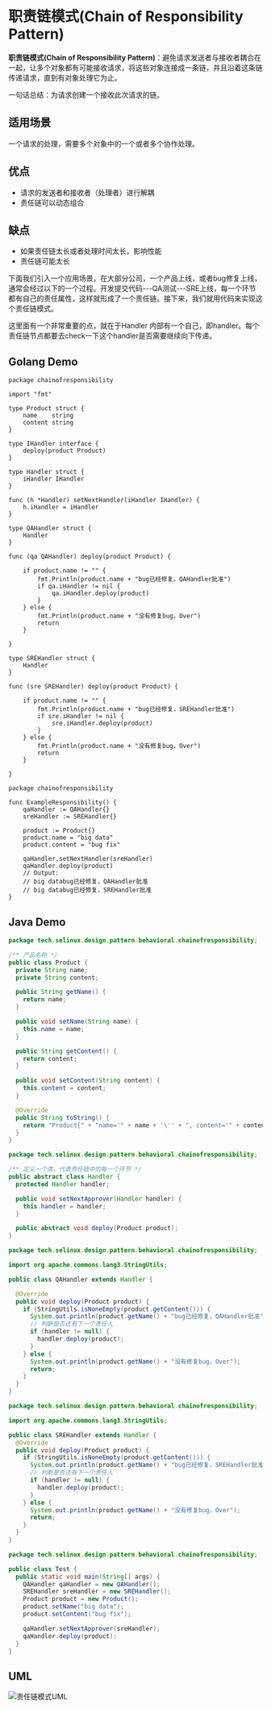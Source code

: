 # 职责链模式(Chain of Responsibility Pattern)

**职责链模式(Chain of Responsibility  Pattern)**：避免请求发送者与接收者耦合在一起，让多个对象都有可能接收请求，将这些对象连接成一条链，并且沿着这条链传递请求，直到有对象处理它为止。  

一句话总结：为请求创建一个接收此次请求的链。

## 适用场景

一个请求的处理，需要多个对象中的一个或者多个协作处理。

## 优点

- 请求的发送者和接收者（处理者）进行解耦
- 责任链可以动态组合

## 缺点

- 如果责任链太长或者处理时间太长，影响性能
- 责任链可能太长

下面我们引入一个应用场景，在大部分公司，一个产品上线，或者bug修复上线，通常会经过以下的一个过程。开发提交代码---QA测试---SRE上线，每一个环节都有自己的责任属性，这样就形成了一个责任链。接下来，我们就用代码来实现这个责任链模式。

这里面有一个非常重要的点，就在于Handler 内部有一个自己，即handler。每个责任链节点都要去check一下这个handler是否需要继续向下传递。

## Golang Demo

```golang
package chainofresponsibility

import "fmt"

type Product struct {
    name    string
    content string
}

type IHandler interface {
    deploy(product Product)
}

type Handler struct {
    iHandler IHandler
}

func (h *Handler) setNextHandler(iHandler IHandler) {
    h.iHandler = iHandler
}

type QAHandler struct {
    Handler
}

func (qa QAHandler) deploy(product Product) {

    if product.name != "" {
        fmt.Println(product.name + "bug已经修复，QAHandler批准")
        if qa.iHandler != nil {
            qa.iHandler.deploy(product)
        }
    } else {
        fmt.Println(product.name + "没有修复bug，Over")
        return
    }

}

type SREHandler struct {
    Handler
}

func (sre SREHandler) deploy(product Product) {

    if product.name != "" {
        fmt.Println(product.name + "bug已经修复，SREHandler批准")
        if sre.iHandler != nil {
            sre.iHandler.deploy(product)
        }
    } else {
        fmt.Println(product.name + "没有修复bug，Over")
        return
    }

}

```

```golang
package chainofresponsibility

func ExampleResponsibility() {
    qaHandler := QAHandler{}
    sreHandler := SREHandler{}

    product := Product{}
    product.name = "big data"
    product.content = "bug fix"

    qaHandler.setNextHandler(sreHandler)
    qaHandler.deploy(product)
    // Output:
    // big databug已经修复，QAHandler批准
    // big databug已经修复，SREHandler批准
}

```

## Java Demo

```java
package tech.selinux.design.pattern.behavioral.chainofresponsibility;

/** 产品名称 */
public class Product {
  private String name;
  private String content;

  public String getName() {
    return name;
  }

  public void setName(String name) {
    this.name = name;
  }

  public String getContent() {
    return content;
  }

  public void setContent(String content) {
    this.content = content;
  }

  @Override
  public String toString() {
    return "Product{" + "name='" + name + '\'' + ", content='" + content + '\'' + '}';
  }
}

```

```java
package tech.selinux.design.pattern.behavioral.chainofresponsibility;

/** 定义一个类，代表责任链中的每一个环节 */
public abstract class Handler {
  protected Handler handler;

  public void setNextApprover(Handler handler) {
    this.handler = handler;
  }

  public abstract void deploy(Product product);
}

```

```java
package tech.selinux.design.pattern.behavioral.chainofresponsibility;

import org.apache.commons.lang3.StringUtils;

public class QAHandler extends Handler {

  @Override
  public void deploy(Product product) {
    if (StringUtils.isNoneEmpty(product.getContent())) {
      System.out.println(product.getName() + "bug已经修复，QAHandler批准");
      // 判断是否还有下一个责任人
      if (handler != null) {
        handler.deploy(product);
      }
    } else {
      System.out.println(product.getName() + "没有修复bug，Over");
      return;
    }
  }
}

```

```java
package tech.selinux.design.pattern.behavioral.chainofresponsibility;

import org.apache.commons.lang3.StringUtils;

public class SREHandler extends Handler {
  @Override
  public void deploy(Product product) {
    if (StringUtils.isNoneEmpty(product.getContent())) {
      System.out.println(product.getName() + "bug已经修复，SREHandler批准");
      // 判断是否还有下一个责任人
      if (handler != null) {
        handler.deploy(product);
      }
    } else {
      System.out.println(product.getName() + "没有修复bug，Over");
      return;
    }
  }
}
```

```java
package tech.selinux.design.pattern.behavioral.chainofresponsibility;

public class Test {
  public static void main(String[] args) {
    QAHandler qaHandler = new QAHandler();
    SREHandler sreHandler = new SREHandler();
    Product product = new Product();
    product.setName("big data");
    product.setContent("bug fix");

    qaHandler.setNextApprover(sreHandler);
    qaHandler.deploy(product);
  }
}

```

## UML

![责任链模式UML](images/chain-of-responsibility.png)
